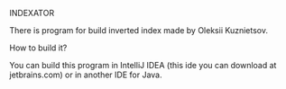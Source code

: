 INDEXATOR

There is program for build inverted index made by Oleksii Kuznietsov.

How to build it? 

You can build this program in IntelliJ IDEA (this ide you can download at jetbrains.com) or in another IDE for Java.
